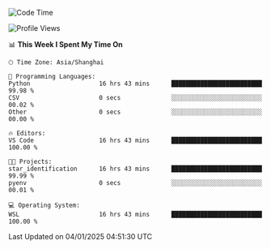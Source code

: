 <!--START_SECTION:waka-->
![Code Time](http://img.shields.io/badge/Code%20Time-2%2C186%20hrs%2012%20mins-blue)

![Profile Views](http://img.shields.io/badge/Profile%20Views-0-blue)

📊 **This Week I Spent My Time On** 

```text
🕑︎ Time Zone: Asia/Shanghai

💬 Programming Languages: 
Python                   16 hrs 43 mins      █████████████████████████   99.98 % 
CSV                      0 secs              ░░░░░░░░░░░░░░░░░░░░░░░░░   00.02 % 
Other                    0 secs              ░░░░░░░░░░░░░░░░░░░░░░░░░   00.00 % 

🔥 Editors: 
VS Code                  16 hrs 43 mins      █████████████████████████   100.00 % 

🐱‍💻 Projects: 
star_identification      16 hrs 43 mins      █████████████████████████   99.99 % 
pyenv                    0 secs              ░░░░░░░░░░░░░░░░░░░░░░░░░   00.01 % 

💻 Operating System: 
WSL                      16 hrs 43 mins      █████████████████████████   100.00 % 
```


 Last Updated on 04/01/2025 04:51:30 UTC
<!--END_SECTION:waka-->